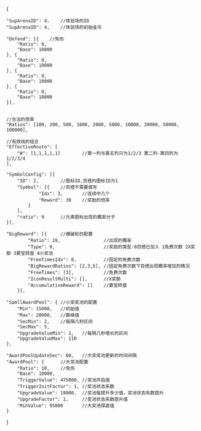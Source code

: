 {
	
	"SupArenaID": 4,	//体验场的ID
	"SupArenaID": 4,	//体验场的初始金币
	
	"Defend": [{	//免伤 
		"Ratio": 0,
		"Base": 10000
	}, {
		"Ratio": 0,
		"Base": 10000
	}, {
		"Ratio": 0,
		"Base": 10000
	}, {
		"Ratio": 0,
		"Base": 10000
	}],

	
	//合法的倍率
	"Ratios": [100, 200, 500, 1000, 2000, 5000, 10000, 20000, 50000, 100000],
	
	//有效线的组合
	"EffectiveRoute": [
		"W": [1,1,1,1,1]		//第一列与第五列只为1/2/3 第二列-第四列为1/2/3/4
	],
	
	"SymbolConfig": [{
		"ID": 2,		//图标ID,百搭的图标ID为1
		"Symbol": [{	//百搭不需要填写
				"Idx": 3,		//连续中几个
				"Reward": 30	//奖励的倍率
			}
		],
		"ratio": 9		//元素图标出现的概率分子
	}],
	
	"BigReward": [{		//爆破轮的配置
			"Ratio": 19,				//出现的概率
			"Type": 0,					//奖励的类型:0百搭已加入 1免费次数 2X奖额 3累宝转盘 4小奖池
			"FreeTimesIdx": 0,			//固定的免费次数
			"BigRewardRatios": [2,3,5],	//固定免费次数下百搭出现概率增加的情况
			"FreeTimes": [3],			//免费次数
			"IconResultMulti": [],		//X奖额
			"AccumulativeReward": []	//累宝转盘
		}],
		
	"SamllAwardPool": {	//小奖奖池的配置
		"Min": 15000,	//初始值
		"Max": 20000,	//巅峰值
		"SecMin": 2,	//每隔几秒区间
		"SecMax": 5,
		"UpgradeValueMin": 1,	//每隔几秒增长的区间
		"UpgradeValueMax": 110
	},
	
	"AwardPoolUpdateSec": 60,	//大奖奖池更新的时间间隔
	"AwardPool": {		//大奖池配置
		"Ratio": 10,	//免伤
		"Base": 10000,
		"TriggerValue": 475000,	//奖池开启值
		"TriggerInitFactor": 1,	//奖池状态系数
		"UpgradeValue": 19000,	//奖池每提升多少值，奖池状态系数提升
		"UpgradeFactor": 1,		//奖池状态系数提升值
		"MinValue": 95000		//大奖池保底值
	}
}